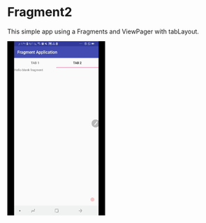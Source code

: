 # Fragment2
This simple app using a Fragments and ViewPager with tabLayout.

<img src="https://github.com/khadijah111/Fragment2/blob/master/app/src/main/res/fragment.gif" height="400" width="auto"> 
